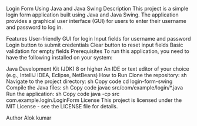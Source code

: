 Login Form Using Java and Java Swing
Description
This project is a simple login form application built using Java and Java Swing. The application provides a graphical user interface (GUI) for users to enter their username and password to log in.

Features
User-friendly GUI for login
Input fields for username and password
Login button to submit credentials
Clear button to reset input fields
Basic validation for empty fields
Prerequisites
To run this application, you need to have the following installed on your system:

Java Development Kit (JDK) 8 or higher
An IDE or text editor of your choice (e.g., IntelliJ IDEA, Eclipse, NetBeans)
How to Run
Clone the repository:
sh
Navigate to the project directory:
sh
Copy code
cd login-form-swing
Compile the Java files:
sh
Copy code
javac src/com/example/login/*.java
Run the application:
sh
Copy code
java -cp src com.example.login.LoginForm
License
This project is licensed under the MIT License - see the LICENSE file for details.

Author
Alok kumar
